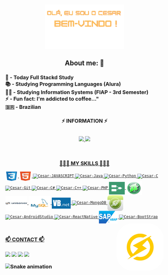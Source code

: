 <br>
 <p align="center"><a href="https://github.com/eucesar"><img width="50%" alt="⚡️ Olá, EU sou o Cesar Bem-Vindo ⚡️" src="home.png" /></a></p> 
 
<h2 align="center">About me: 💬 </h2>
 <h3>
💼 - Today Full Stackd Study <br>
📚 - Studying Programming Languages (Alura) <br>
👨‍🎓 - Studying Information Systems (FIAP - 3rd Semester) <br>
⚡ - Fun fact: I'm addicted to coffee..." <br>
🇧🇷 - Brazilian </h3> 

<h3 align="center">⚡️ INFORMATION ⚡️ </h3> <br>
<div align="center">
  <a href="https://github.com/eucesar">
  <img height="180px" src="https://github-readme-stats.vercel.app/api?username=eucesar&show_icons=true&theme=onedark&include_all_commits=true&count_private=true"/> 
  <img height="180px" src="https://github-readme-stats.vercel.app/api/top-langs/?username=eucesar&layout=compact&langs_count=7&theme=onedark"/>
</div>
<br>

<div><br>
<h3 align="center"> 👨🏻‍💻 MY SKILLS 👨🏻‍💻 </h3>
   <span><code><img align="center" alt="Cesar-CSS" height="30" width="40" src="https://raw.githubusercontent.com/devicons/devicon/master/icons/css3/css3-original.svg"></code></span>
   <span><code><img align="center" alt="Cesar-HTML" height="30" width="40" src="https://raw.githubusercontent.com/devicons/devicon/master/icons/html5/html5-original.svg"></code></span>
   <span><code><img align="center" alt="Cesar-JAVASCRIPT" height="30" width="40" src="https://cdn.jsdelivr.net/gh/devicons/devicon/icons/javascript/javascript-plain.svg"></code></span>
   <span><code><img align="center" alt="Cesar-Java" height="50" width="40" src="https://cdn.jsdelivr.net/gh/devicons/devicon/icons/java/java-original.svg"></code></span>
   <span><code><img align="center" alt="Cesar-Python" height="40" width="40" src="https://cdn.jsdelivr.net/gh/devicons/devicon/icons/python/python-original.svg"></code></span>
   <span><code><img align="center" alt="Cesar-C" height="40" width="40" src="https://cdn.jsdelivr.net/gh/devicons/devicon/icons/c/c-original.svg"></code></span>
   <span><code><img align="center" alt="Cesar-Git" height="50" width="35" src="https://cdn.jsdelivr.net/gh/devicons/devicon/icons/git/git-original.svg"></code></span>
   <span><code><img align="center" alt="Cesar-C#" height="80" width="40" src="https://cdn.jsdelivr.net/gh/devicons/devicon/icons/csharp/csharp-original.svg"></code></span>
   <span><code><img align="center" alt="Cesar-C++" height="100" width="40" src="https://cdn.jsdelivr.net/gh/devicons/devicon/icons/cplusplus/cplusplus-original.svg"></code></span>
   <span><code><img align="center" alt="Cesar-PHP" height="100" width="50" src="https://cdn.jsdelivr.net/gh/devicons/devicon/icons/php/php-original.svg"></code></span>
   <span><code><img align="center" alt="Cesar-BrModel" height="40" width="50" src="./brmodel.png"></code></span>
   <span><code><img align="center" alt="SQL-Power-Architect" height="45" width="50" src="./SQL-Power-Architect.png"></code></span>
   <span><code><img align="center" alt="UniServerZ" height="45" width="70" src="./UniServerZ.png"></code></span>
   <span><code><img align="center" alt="mysql" height="45" width="70" src="./mysql.png"></code></span>
   <span><code><img align="center" alt="vb-net" height="35" width="60" src="./vb-net.png"></code></span>
   <span><code><img align="center" alt="Cesar-MongoDB" height="100" width="50" src="https://cdn.jsdelivr.net/gh/devicons/devicon/icons/mongodb/mongodb-plain-wordmark.svg"></code></span>
   <span><code><img align="center" alt="Cesar-NoSQL" height="50" width="50" src="./mongobooster-logo.png"></code></span>
   <span><code><img align="center" alt="Cesar-AndroidStudio" height="50" width="40" src="https://cdn.jsdelivr.net/gh/devicons/devicon/icons/androidstudio/androidstudio-original.svg"></code></span>
   <span><code><img align="center" alt="Cesar-ReactNative" height="55" width="40" src="https://cdn.jsdelivr.net/gh/devicons/devicon/icons/react/react-original.svg"></code></span>
   <span><code><img align="center" alt="Cesar-SapAbap" height="40" width="60" src="SAP-ABAP.jpg"></code></span>
   <span><code><img align="center" alt="Cesar-BootStrap" height="40" width="40" src="https://cdn.jsdelivr.net/gh/devicons/devicon/icons/bootstrap/bootstrap-original.svg"></code></span>
</div>
 
  <div>
  <img align="right" alt="Cesar-pic" height="150" style="border-radius:50px;" src="lightning.png">
  </div>
 <br>

<div hover:"backdrop">
<h3>📫 CONTACT 📫<h3>
<a href="https://www.linkedin.com/mwlite/in/cesar-iglesias-tecnologia"><img src="https://img.shields.io/badge/-LinkedIn-%230077B5?style=for-the-badge&logo=linkedin&logoColor=white" target="_blank"></a>
<a href = "mailto:cesaribneto.job@gmail.com"><img src="https://img.shields.io/badge/-Gmail-%23333?style=for-the-badge&logo=gmail&logoColor=white" target="_blank"></a>
<a href = "https://api.whatsapp.com/send/?phone=5511973812325"><img src="https://img.shields.io/badge/WhatsApp-25D366?style=for-the-badge&logo=whatsapp&logoColor=white"></a>
<a href="https://discord.gg/zaTUuwswz6" target="_blank"><img src="https://img.shields.io/badge/Discord-7289DA?style=for-the-badge&logo=discord&logoColor=white" target="_blank"></a> 
<br>

![Snake animation](https://github.com/eucesar/eucesar/blob/output/github-contribution-grid-snake.svg)

<br>

